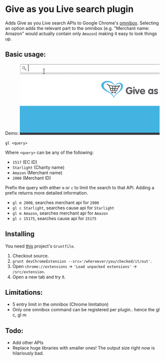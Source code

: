 Give as you Live search plugin
===

Adds Give as you Live search APIs to Google Chrome's [omnibox](https://developer.chrome.com/extensions/omnibox). Selecting an option adds the relevant part to the omnibox (e.g. "Merchant name: Amazon" would actually contain only `Amazon`) making it easy to look things up.

Basic usage:
---

Demo:
![GAYL Plugin demo](demo.gif?raw=true "GAYL Plugin demo")

`gl <query>`

Where `<query>` can be any of the following:

- `1517` (EC ID)
- `Starlight` (Charity name)
- `Amazon` (Merchant name)
- `2000` (Merchant ID)

Prefix the query with either `m` or `c` to limit the search to that API. Adding a prefix returns more detailed information.

- `gl m 2000`, searches merchant api for `2000`
- `gl c Starlight`, searches cause api for `Starlight`
- `gl m Amazon`, searches merchant api for `Amazon`
- `gl c 15175`, searches cause api for `15175`

Installing
---

You need [this](https://github.com/danmofo/base-project) project's `Gruntfile`.

1. Checkout source.
2. `grunt devChromeExtension --src='/whereever/you/checked/it/out'`.
3. Open `chrome://extensions` -> `'Load unpacked extensions'` -> `/src/extension`.
4. Open a new tab and try it.

Limitations:
---
- 5 entry limit in the omnibox (Chrome limitation)
- Only one omnibox command can be registered per plugin.. hence the gl c, gl m

Todo:
---

- Add other APIs
- Replace huge libraries with smaller ones! The output size right now is hilariously bad.
